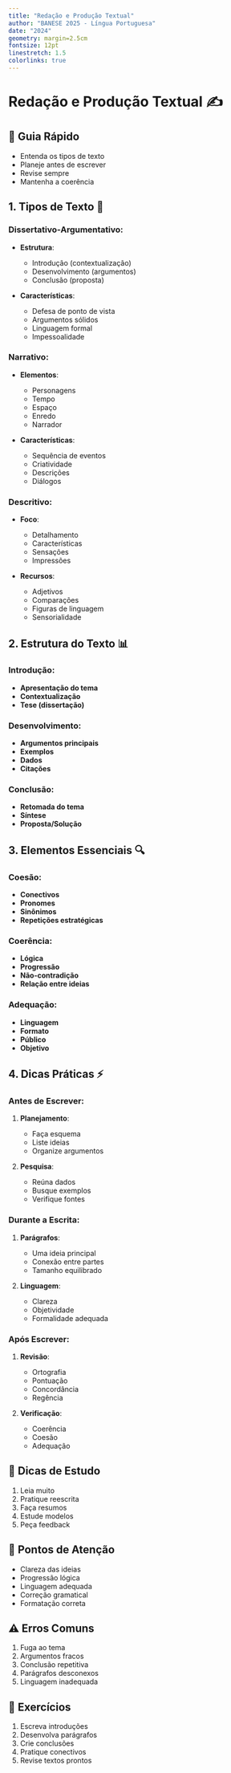 ```yaml
---
title: "Redação e Produção Textual"
author: "BANESE 2025 - Língua Portuguesa"
date: "2024"
geometry: margin=2.5cm
fontsize: 12pt
linestretch: 1.5
colorlinks: true
---
```


# Redação e Produção Textual ✍️

## 🎯 Guia Rápido
- Entenda os tipos de texto
- Planeje antes de escrever
- Revise sempre
- Mantenha a coerência

## 1. Tipos de Texto 📝
### Dissertativo-Argumentativo:
- **Estrutura**:
  - Introdução (contextualização)
  - Desenvolvimento (argumentos)
  - Conclusão (proposta)

- **Características**:
  - Defesa de ponto de vista
  - Argumentos sólidos
  - Linguagem formal
  - Impessoalidade

### Narrativo:
- **Elementos**:
  - Personagens
  - Tempo
  - Espaço
  - Enredo
  - Narrador

- **Características**:
  - Sequência de eventos
  - Criatividade
  - Descrições
  - Diálogos

### Descritivo:
- **Foco**:
  - Detalhamento
  - Características
  - Sensações
  - Impressões

- **Recursos**:
  - Adjetivos
  - Comparações
  - Figuras de linguagem
  - Sensorialidade

## 2. Estrutura do Texto 📊
### Introdução:
- **Apresentação do tema**
- **Contextualização**
- **Tese (dissertação)**

### Desenvolvimento:
- **Argumentos principais**
- **Exemplos**
- **Dados**
- **Citações**

### Conclusão:
- **Retomada do tema**
- **Síntese**
- **Proposta/Solução**

## 3. Elementos Essenciais 🔍
### Coesão:
- **Conectivos**
- **Pronomes**
- **Sinônimos**
- **Repetições estratégicas**

### Coerência:
- **Lógica**
- **Progressão**
- **Não-contradição**
- **Relação entre ideias**

### Adequação:
- **Linguagem**
- **Formato**
- **Público**
- **Objetivo**

## 4. Dicas Práticas ⚡
### Antes de Escrever:
1. **Planejamento**:
   - Faça esquema
   - Liste ideias
   - Organize argumentos

2. **Pesquisa**:
   - Reúna dados
   - Busque exemplos
   - Verifique fontes

### Durante a Escrita:
1. **Parágrafos**:
   - Uma ideia principal
   - Conexão entre partes
   - Tamanho equilibrado

2. **Linguagem**:
   - Clareza
   - Objetividade
   - Formalidade adequada

### Após Escrever:
1. **Revisão**:
   - Ortografia
   - Pontuação
   - Concordância
   - Regência

2. **Verificação**:
   - Coerência
   - Coesão
   - Adequação

## 📌 Dicas de Estudo
1. Leia muito
2. Pratique reescrita
3. Faça resumos
4. Estude modelos
5. Peça feedback

## 🎯 Pontos de Atenção
- Clareza das ideias
- Progressão lógica
- Linguagem adequada
- Correção gramatical
- Formatação correta

## ⚠️ Erros Comuns
1. Fuga ao tema
2. Argumentos fracos
3. Conclusão repetitiva
4. Parágrafos desconexos
5. Linguagem inadequada

## 🎯 Exercícios
1. Escreva introduções
2. Desenvolva parágrafos
3. Crie conclusões
4. Pratique conectivos
5. Revise textos prontos